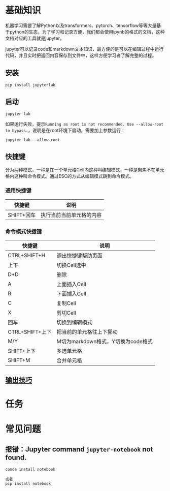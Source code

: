 # 基础知识
机器学习需要了解Python以及transformers、pytorch、tensorflow等等大量基于python的生态，为了学习和记录方便，我们都会使用ipynb的格式的文档，这种文档对应的工具就是jupyter。

jupyter可以记录code和markdown文本知识，最方便的是可以在编辑过程中运行代码，并且实时把返回内容保存到文件中，这样方便学习者了解完整的过程。

## 安装
```shell
pip install jupyterlab
```

## 启动
```shell
jupyter lab
```
如果运行失败，提示`Running as root is not recommended. Use --allow-root to bypass.`，说明是在root环境下启动，需要加上参数运行：
```shell
jupyter lab --allow-root
```

## 快捷键
分为两种模式，一种是在一个单元格Cell内这种叫编辑模式，一种是聚焦不在单元格内这种叫命令模式。通过ESC的方式从编辑模式跳到命令模式。

### 通用快捷键
| 快捷键      | 说明           |
|----------|--------------|
| SHIFT+回车 | 执行当前当前单元格的内容 |


### 命令模式快捷键
| 快捷键           | 说明                       |
|---------------|--------------------------|
| CTRL+SHIFT+H  | 调出快捷键帮助页面                |
| 上下            | 切换Cell选中                 |
| D+D           | 删除                       |
| A             | 上面插入Cell                 |
| B             | 下面插入Cell                 |
| C             | 复制Cell                   |
| X             | 剪切Cell                   |
| 回车            | 切换到编辑模式                  |
| CTRL+SHIFT+上下 | 把当前的单元格往上下挪动             |
| M/Y           | M切为markdown格式，Y切换为code格式 |
| SHIFT+上下      | 多选单元格                    |
| SHIFT+M       | 合并单元格                    |

## [输出技巧](jupyter.ipynb)


# 任务

# 常见问题

## 报错：Jupyter command `jupyter-notebook` not found.
```shell
conda install notebook

或者
pip install notebook
```